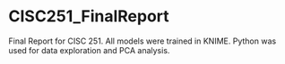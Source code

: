 # CISC251_FinalReport
Final Report for CISC 251. All models were trained in KNIME. Python was used for data exploration and PCA analysis.
